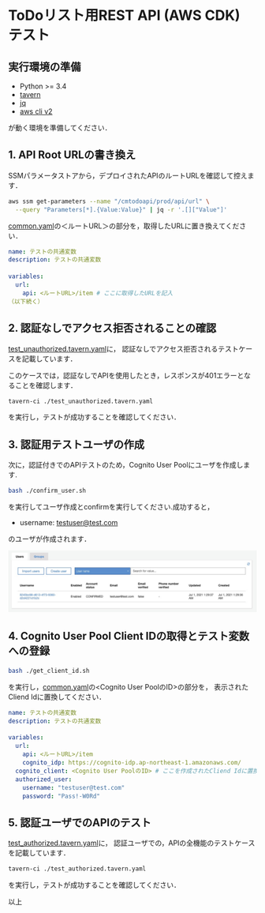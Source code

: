 # ToDoリスト用REST API (AWS CDK) テスト

## 実行環境の準備

- Python >= 3.4
- [tavern](https://tavern.readthedocs.io/en/latest/index.html)
- [jq](https://stedolan.github.io/jq/)
- [aws cli v2](https://docs.aws.amazon.com/cli/latest/userguide/install-cliv2.html)

が動く環境を準備してください．

## 1. API Root URLの書き換え

SSMパラメータストアから，デプロイされたAPIのルートURLを確認して控えます．

```sh
aws ssm get-parameters --name "/cmtodoapi/prod/api/url" \
  --query "Parameters[*].{Value:Value}" | jq -r '.[]["Value"]'
```

[common.yaml](./common.yaml)の＜ルートURL＞の部分を，取得したURLに置き換えてください．

```yaml
name: テストの共通変数
description: テストの共通変数

variables:
  url:
    api: <ルートURL>/item # ここに取得したURLを記入
（以下続く）
```

## 2. 認証なしでアクセス拒否されることの確認

[test_unauthorized.tavern.yaml](./test_unauthorized.tavern.yaml)に，
認証なしでアクセス拒否されるテストケースを記載しています．

このケースでは，認証なしでAPIを使用したとき，レスポンスが401エラーとなることを確認します．

```sh
tavern-ci ./test_unauthorized.tavern.yaml
```

を実行し，テストが成功することを確認してください．

## 3. 認証用テストユーザの作成

次に，認証付きでのAPIテストのため，Cognito User Poolにユーザを作成します.

```sh
bash ./confirm_user.sh
```

を実行してユーザ作成とconfirmを実行してください.成功すると，

- username: testuser@test.com

のユーザが作成されます．

![AMC Cognitoユーザ作成](./doc/AMC_Cognito_testuser_created.jpeg)

## 4. Cognito User Pool Client IDの取得とテスト変数への登録

```sh
bash ./get_client_id.sh
```

を実行し，[common.yaml](./common.yaml)の<Cognito User PoolのID>の部分を，
表示されたCliend Idに置換してください．

```yaml
name: テストの共通変数
description: テストの共通変数

variables:
  url:
    api: <ルートURL>/item
    cognito_idp: https://cognito-idp.ap-northeast-1.amazonaws.com/
  cognito_client: <Cognito User PoolのID> # ここを作成されたCliend Idに置換する
  authorized_user:
    username: "testuser@test.com"
    password: "Pass!-W0Rd"


```

## 5. 認証ユーザでのAPIのテスト

[test_authorized.tavern.yaml](./test_authorized.tavern.yaml)に，
認証ユーザでの，APIの全機能のテストケースを記載しています．

```sh
tavern-ci ./test_authorized.tavern.yaml
```

を実行し，テストが成功することを確認してください．

以上

